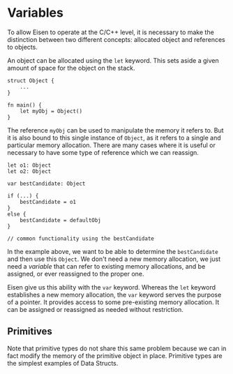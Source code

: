 # Variables
To allow Eisen to operate at the C/C++ level, it is necessary to make the distinction between two different concepts: allocated object and references to objects.

An object can be allocated using the `let` keyword. This sets aside a given amount of space for the object on the stack.

```eisen
struct Object {
    ...
}

fn main() {
    let myObj = Object()
}
```

The reference `myObj` can be used to manipulate the memory it refers to. But it is also bound to this single instance of `Object`, as it refers to a single and particular memory allocation. There are many cases where it is useful or necessary to have some type of reference which we can reassign.

```eisen
let o1: Object
let o2: Object

var bestCandidate: Object

if (...) {
    bestCandidate = o1
}
else {
    bestCandidate = defaultObj
}

// common functionality using the bestCandidate
```

In the example above, we want to be able to determine the `bestCandidate` and then use this `Object`. We don't need a new memory allocation, we just need a _variable_ that can refer to existing memory allocations, and be assigned, or ever reassigned to the proper one.

Eisen give us this ability with the `var` keyword. Whereas the `let` keyword establishes a new memory allocation, the `var` keyword serves the purpose of a pointer. It provides access to some pre-existing memory allocation. It can be assigned or reassigned as needed without restriction.


## Primitives
Note that primitive types do not share this same problem because we can in fact modify the memory of the primitive object in place. Primitive types are the simplest examples of Data Structs.
